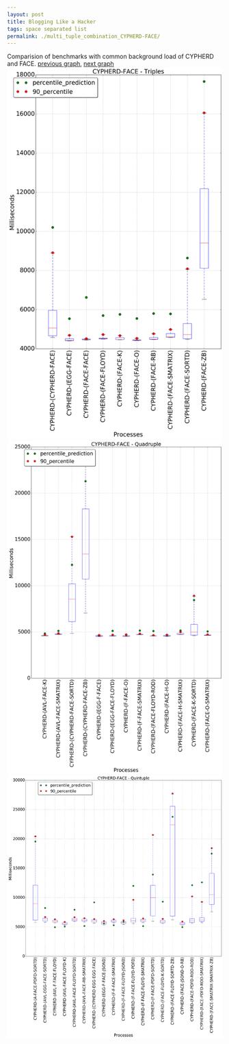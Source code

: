 ```yaml
---
layout: post
title: Blogging Like a Hacker
tags: space separated list
permalink: ./multi_tuple_combination_CYPHERD-FACE/
---
```


Comparision of benchmarks with common background load of CYPHERD and FACE.
[previous graph](./multi_tuple_combination_CYPHERD-EGG/), [next graph](./multi_tuple_combination_CYPHERD-FLOYD/)
<img src="./images/triple/CYPHERD/CYPHERD-FACE_box.png" alt="graph figure"><img src="./images/quadruple/CYPHERD/CYPHERD-FACE_box.png" alt="graph figure"><img src="./images/quintuple/CYPHERD/CYPHERD-FACE_box.png" alt="graph figure">
